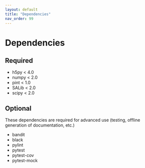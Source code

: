```yaml
---
layout: default
title: "Dependencies"
nav_order: 99
---
```

# Dependencies

## Required

- h5py < 4.0
- numpy < 2.0
- pint < 1.0
- SALib < 2.0
- scipy < 2.0

## Optional
These dependencies are required for advanced use (testing, offline generation of documentation, etc.)

- bandit
- black
- pylint
- pytest
- pytest-cov
- pytest-mock